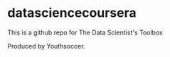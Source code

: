 datasciencecoursera
===================
This is a github repo for The Data Scientist's Toolbox

Produced by Youthsoccer.
